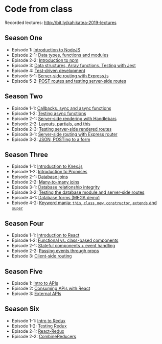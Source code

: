 # Code from class

Recorded lectures: http://bit.ly/kahikatea-2019-lectures

## Season One
* Episode 1: [Introduction to NodeJS](s01e01)
* Episode 2-1: [Data types, functions and modules](s01e02-1)
* Episode 2-2: [Introduction to npm](s01e02-2)
* Episode 3: [Data structures, Array functions, Testing with Jest](s01e03)
* Episode 4: [Test-driven development](s01e04)
* Episode 5-1: [Server-side routing with Express.js](s01e05-1)
* Episode 5-2: [POST routes and testing server-side routes](s01e05-2)

## Season Two
* Episode 1-1: [Callbacks, sync and async functions](s02e01-1)
* Episode 1-2: [Testing async functions](s02e01-2)
* Episode 2-1: [Server-side rendering with Handlebars](s02e02-1)
* Episode 2-2: [Layouts, partials, and this](s02e02-2)
* Episode 2-3: [Testing server-side rendered routes](s02e02-3)
* Episode 3-1: [Server-side routing with Express router](s02e03-1)
* Episode 3-2: [JSON, POSTing to a form](s02e03-2)

## Season Three
* Episode 1-1: [Introduction to Knex.js](s03e01-1)
* Episode 1-2: [Introduction to Promises](s03e01-2)
* Episode 2-1: [Database joins](s03e02-1)
* Episode 2-2: [Many-to-many joins](s03e02-2)
* Episode 3-1: [Database relationship integrity](s03e03-1)
* Episode 3-2: [Testing the database module and server-side routes](s03e03-2)
* Episode 4-1: [Database forms (MEGA demo)](s03e04-1)
* Episode 4-2: [Keyword mania: `this`, `class`, `new`, `constructor`, `extends` and `super`](s03e04-2)

## Season Four
* Episode 1-1: [Introduction to React](s04e01-1)
* Episode 1-2: [Functional vs. class-based components](s04e01-2)
* Episode 2-1: [Stateful components + event handling](s04e02-1)
* Episode 2-2: [Passing events through props](s04e02-2)
* Episode 3: [Client-side routing](s04e03)

## Season Five
* Episode 1: [Intro to APIs](s05e01)
* Episode 2: [Consuming APIs with React](s05e02)
* Episode 3: [External APIs](s05e03)

## Season Six
* Episode 1-1: [Intro to Redux](s06e01-1)
* Episode 1-2: [Testing Redux](s06e01-2)
* Episode 2-1: [React-Redux](s06e02-1)
* Episode 2-2: [CombineReducers](s06e02-2)
